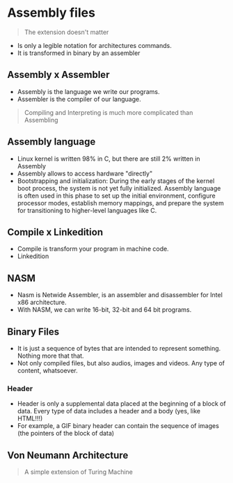 # Assembly files
> The extension doesn't matter
- Is only a legible notation for architectures commands.
- It is transformed in binary by an assembler

## Assembly x Assembler
- Assembly is the language we write our programs.
- Assembler is the compiler of our language.
> Compiling and Interpreting is much more complicated than Assembling

## Assembly language
- Linux kernel is written 98% in C, but there are still 2% written in Assembly
- Assembly allows to access hardware "directly"
- Bootstrapping and initialization: During the early stages of the kernel boot process, the system is not yet fully initialized. Assembly language is often used in this phase to set up the initial environment, configure processor modes, establish memory mappings, and prepare the system for transitioning to higher-level languages like C.

## Compile x Linkedition
- Compile is transform your program in machine code.
- Linkedition 

## NASM
- Nasm is Netwide Assembler, is an assembler and disassembler for Intel x86 architecture.
- With NASM, we can write 16-bit, 32-bit and 64 bit programs.

## Binary Files
- It is just a sequence of bytes that are intended to represent something. Nothing more that that.
- Not only compiled files, but also audios, images and videos. Any type of content, whatsoever.

### Header
- Header is only a supplemental data placed at the beginning of a block of data. Every type of data includes
a header and a body (yes, like HTML!!!)
- For example, a GIF binary header can contain the sequence of images (the pointers of the block of data)

## Von Neumann Architecture
> A simple extension of Turing Machine
